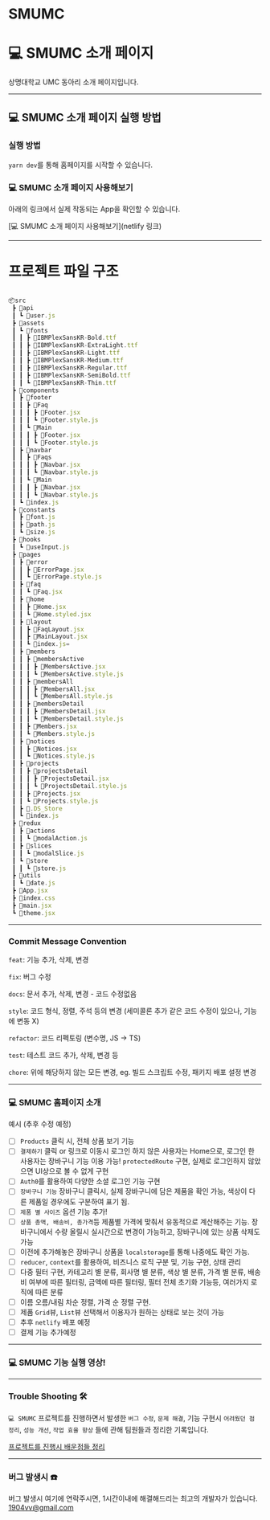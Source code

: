 # SMUMC

# 💻 SMUMC 소개 페이지

상명대학교 UMC 동아리 소개 페이지입니다.

---

## 💻 SMUMC 소개 페이지 실행 방법

### 실행 방법

`yarn dev`를 통해 홈페이지를 시작할 수 있습니다.

### 💻 SMUMC 소개 페이지 사용해보기

아래의 링크에서 실제 작동되는 App을 확인할 수 있습니다.

<!-- 추후 배포 링크 추가 예정입니다. -->

[💻 SMUMC 소개 페이지 사용해보기](netlify 링크)

---

# 프로젝트 파일 구조

```js

📦src
 ┣ 📂api
 ┃ ┗ 📜user.js
 ┣ 📂assets
 ┃ ┗ 📂fonts
 ┃ ┃ ┣ 📜IBMPlexSansKR-Bold.ttf
 ┃ ┃ ┣ 📜IBMPlexSansKR-ExtraLight.ttf
 ┃ ┃ ┣ 📜IBMPlexSansKR-Light.ttf
 ┃ ┃ ┣ 📜IBMPlexSansKR-Medium.ttf
 ┃ ┃ ┣ 📜IBMPlexSansKR-Regular.ttf
 ┃ ┃ ┣ 📜IBMPlexSansKR-SemiBold.ttf
 ┃ ┃ ┗ 📜IBMPlexSansKR-Thin.ttf
 ┣ 📂components
 ┃ ┣ 📂footer
 ┃ ┃ ┣ 📂Faq
 ┃ ┃ ┃ ┣ 📜Footer.jsx
 ┃ ┃ ┃ ┗ 📜Footer.style.js
 ┃ ┃ ┗ 📂Main
 ┃ ┃ ┃ ┣ 📜Footer.jsx
 ┃ ┃ ┃ ┗ 📜Footer.style.js
 ┃ ┣ 📂navbar
 ┃ ┃ ┣ 📂Faqs
 ┃ ┃ ┃ ┣ 📜Navbar.jsx
 ┃ ┃ ┃ ┗ 📜Navbar.style.js
 ┃ ┃ ┗ 📂Main
 ┃ ┃ ┃ ┣ 📜Navbar.jsx
 ┃ ┃ ┃ ┗ 📜Navbar.style.js
 ┃ ┗ 📜index.js
 ┣ 📂constants
 ┃ ┣ 📜font.js
 ┃ ┣ 📜path.js
 ┃ ┗ 📜size.js
 ┣ 📂hooks
 ┃ ┗ 📜useInput.js
 ┣ 📂pages
 ┃ ┣ 📂error
 ┃ ┃ ┣ 📜ErrorPage.jsx
 ┃ ┃ ┗ 📜ErrorPage.style.js
 ┃ ┣ 📂faq
 ┃ ┃ ┗ 📜Faq.jsx
 ┃ ┣ 📂home
 ┃ ┃ ┣ 📜Home.jsx
 ┃ ┃ ┗ 📜Home.styled.jsx
 ┃ ┣ 📂layout
 ┃ ┃ ┣ 📜FaqLayout.jsx
 ┃ ┃ ┣ 📜MainLayout.jsx
 ┃ ┃ ┗ 📜index.js=
 ┃ ┣ 📂members
 ┃ ┃ ┣ 📂membersActive
 ┃ ┃ ┃ ┣ 📜MembersActive.jsx
 ┃ ┃ ┃ ┗ 📜MembersActive.style.js
 ┃ ┃ ┣ 📂membersAll
 ┃ ┃ ┃ ┣ 📜MembersAll.jsx
 ┃ ┃ ┃ ┗ 📜MembersAll.style.js
 ┃ ┃ ┣ 📂membersDetail
 ┃ ┃ ┃ ┣ 📜MembersDetail.jsx
 ┃ ┃ ┃ ┗ 📜MembersDetail.style.js
 ┃ ┃ ┣ 📜Members.jsx
 ┃ ┃ ┗ 📜Members.style.js
 ┃ ┣ 📂notices
 ┃ ┃ ┣ 📜Notices.jsx
 ┃ ┃ ┗ 📜Notices.style.js
 ┃ ┣ 📂projects
 ┃ ┃ ┣ 📂projectsDetail
 ┃ ┃ ┃ ┣ 📜ProjectsDetail.jsx
 ┃ ┃ ┃ ┗ 📜ProjectsDetail.style.js
 ┃ ┃ ┣ 📜Projects.jsx
 ┃ ┃ ┗ 📜Projects.style.js
 ┃ ┣ 📜.DS_Store
 ┃ ┗ 📜index.js
 ┣ 📂redux
 ┃ ┣ 📂actions
 ┃ ┃ ┗ 📜modalAction.js
 ┃ ┣ 📂slices
 ┃ ┃ ┗ 📜modalSlice.js
 ┃ ┗ 📂store
 ┃ ┃ ┗ 📜store.js
 ┣ 📂utils
 ┃ ┗ 📜date.js
 ┣ 📜App.jsx
 ┣ 📜index.css
 ┣ 📜main.jsx
 ┗ 📜theme.jsx

```

---

### Commit Message Convention

`feat`: 기능 추가, 삭제, 변경

`fix`: 버그 수정

`docs`: 문서 추가, 삭제, 변경 - 코드 수정없음

`style`: 코드 형식, 정렬, 주석 등의 변경
(세미콜론 추가 같은 코드 수정이 있으나, 기능에 변동 X)

`refactor`: 코드 리펙토링 (변수명, JS -> TS)

`test`: 테스트 코드 추가, 삭제, 변경 등

`chore`: 위에 해당하지 않는 모든 변경, eg. 빌드 스크립트 수정, 패키지 배포 설정 변경

---

### 💻 SMUMC 홈페이지 소개

예시 (추후 수정 예정)

- [ ] `Products` 클릭 시, 전체 상품 보기 기능
- [ ] `결제하기` 클릭 or 링크로 이동시 로그인 하지 않은 사용자는 Home으로, 로그인 한 사용자는 장바구니 기능 이용 가능! `protectedRoute` 구현, 실제로 로그인하지 않았으면 UI상으로 볼 수 없게 구현
- [ ] `Auth0`를 활용하여 다양한 소셜 로그인 기능 구현
- [ ] `장바구니 기능` 장바구니 클릭시, 실제 장바구니에 담은 제품을 확인 가능, 색상이 다른 제품일 경우에도 구분하여 표기 됨.
- [ ] `제품 별 사이즈` 옵션 기능 추가!
- [ ] `상품 총액, 배송비, 총가격`등 제품별 가격에 맞춰서 유동적으로 계산해주는 기능. 장바구니에서 수량 올릴시 실시간으로 변경이 가능하고, 장바구니에 있는 상품 삭제도 가능
- [ ] 이전에 추가해놓은 장바구니 상품을 `localstorage`를 통해 나중에도 확인 가능.
- [ ] `reducer`, `context`를 활용하여, 비즈니스 로직 구분 및, 기능 구현, 상태 관리
- [ ] 다중 필터 구현, 카테고리 별 분류, 회사명 별 분류, 색상 별 분류, 가격 별 분류, 배송비 여부에 따른 필터링, 금액에 따른 필터링, 필터 전체 초기화 기능등, 여러가지 로직에 따른 분류
- [ ] 이름 오름/내림 차순 정렬, 가격 순 정렬 구현.
- [ ] 제품 `Grid`뷰, `List`뷰 선택해서 이용자가 원하는 상태로 보는 것이 가능
- [ ] 추후 `netlify` 배포 예정
- [ ] 결제 기능 추가예정

---

### 💻 SMUMC 기능 실행 영상!

---

### Trouble Shooting 🛠️

`💻 SMUMC` 프로젝트를 진행하면서 발생한 `버그 수정`, `문제 해결`, 기능 구현시 `어려웠던 점 정리`, `성능 개선`, `작업 효율 향상` 들에 관해 팀원들과 정리한 기록입니다.

[프로젝트를 진행시 배운점들 정리](주소)

---

### 버그 발생시 ☎️

버그 발생시 여기에 연락주시면, 1시간이내에 해결해드리는 최고의 개발자가 있습니다.
<1904vv@gmail.com>
